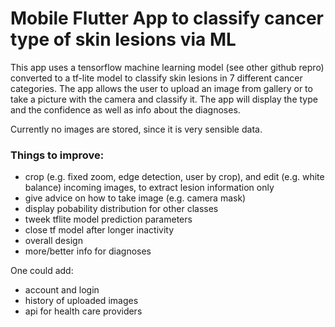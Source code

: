 # Mobile Flutter App to classify cancer type of skin lesions via ML

This app uses a tensorflow machine learning model (see other github repro) converted to a tf-lite model to
classify skin lesions in 7 different cancer categories. The app allows the user to upload an image 
from gallery or to take a picture with the camera and classify it. The app will display the type and
the confidence as well as info about the diagnoses. 

Currently no images are stored, since it is very sensible data.

### Things to improve:
- crop (e.g. fixed zoom, edge detection, user by crop), and edit (e.g. white balance) incoming images, to extract lesion information only
- give advice on how to take image (e.g. camera mask)
- display pobability distribution for other classes
- tweek tflite model prediction parameters
- close tf model after longer inactivity
- overall design
- more/better info for diagnoses

One could add:
- account and login
- history of uploaded images
- api for health care providers